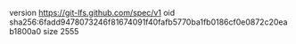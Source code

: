 version https://git-lfs.github.com/spec/v1
oid sha256:6fadd9478073246f81674091f40fafb5770ba1fb0186cf0e0872c20eab1800a0
size 2555
